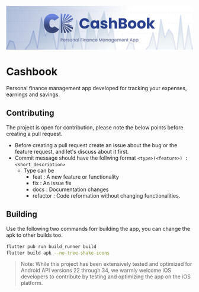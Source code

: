 ![Banner](https://raw.githubusercontent.com/aswanthabam/CashBook/main/banner_image.png)
# Cashbook

Personal finance management app developed for tracking your expenses, earnings and savings. 

## Contributing

The project is open for contribution, please note the below points before creating a pull request.

- Before creating a pull request create an issue about the bug or the feature request, and let's discuss about it first.
- Commit message should have the follwing format 
    `<type>(<feature>) : <short_description>`
    - Type can be 
        - feat : A new feature or functionality
        - fix : An issue fix
        - docs : Documentation changes
        - refactor : Code reformation without changing functionalities.

## Building

Use the following two commands forr building the app, you can change the apk to other builds too.

```bash
flutter pub run build_runner build
flutter build apk --no-tree-shake-icons
```
> Note: While this project has been extensively tested and optimized for Android API versions 22 through 34, we warmly welcome iOS developers to contribute by testing and optimizing the app on the iOS platform.
